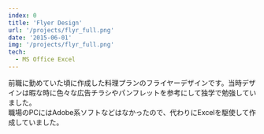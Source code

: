 ```yaml
---
index: 0
title: 'Flyer Design'
url: '/projects/flyr_full.png'
date: '2015-06-01'
img: '/projects/flyr_full.png'
tech:
  - MS Office Excel
---
```


前職に勤めていた頃に作成した料理プランのフライヤーデザインです。当時デザインは暇な時に色々な広告チラシやパンフレットを参考にして独学で勉強していました。  
職場のPCにはAdobe系ソフトなどはなかったので、代わりにExcelを駆使して作成していました。